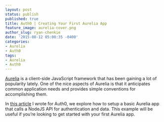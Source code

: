 ```yaml
---
layout: post
status: publish
published: true
title: Auth0 | Creating Your First Aurelia App
feature_image: aurelia-cover.png
author_slug: ryan-chenkie
date: '2015-08-12 05:00:35 -0400'
categories:
- Aurelia
- Auth0
tags:
- Aurelia
- Auth0
---
```


[Aurelia](http://aurelia.io/) is a client-side JavaScript framework that has been gaining a lot of popularity lately. One of the nice aspects of Aurelia is that it anticipates common application needs and provides simple conventions for accomplishing them.

In [this article](https://auth0.com/blog/2015/08/05/creating-your-first-aurelia-app-from-authentication-to-calling-an-api/) I wrote for Auth0, we explore how to setup a basic Aurelia app that calls a NodeJS API for authentication and data. This example will be useful if you’re looking to get started with your first Aurelia app.
